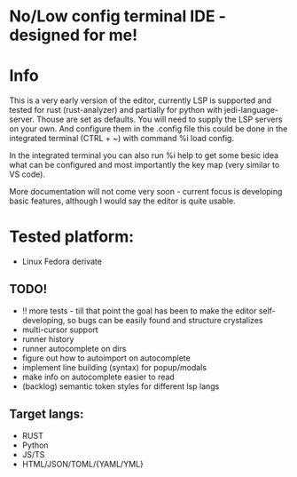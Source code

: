 # No/Low config terminal IDE - designed for me!

# Info
This is a very early version of the editor, currently LSP is supported and tested for rust (rust-analyzer) and partially for python with jedi-language-server. Thouse are set as defaults. You will need to supply the LSP servers on your own. And configure them in the .config file this could be done in the integrated terminal (CTRL + ~) with command %i load config.

In the integrated terminal you can also run %i help to get some besic idea what can be configured and most importantly the key map (very similar to VS code).

More documentation will not come very soon - current focus is developing basic features, although I would say the editor is quite usable.

# Tested platform:
- Linux Fedora derivate

## TODO!
- !! more tests - till that point the goal has been to make the editor self-developing, so bugs can be easily found and structure crystalizes
- multi-cursor support
- runner history
- runner autocomplete on dirs
- figure out how to autoimport on autocomplete
- implement line building (syntax) for popup/modals
- make info on autocomplete easier to read
- (backlog) semantic token styles for different lsp langs


## Target langs:
* RUST
* Python
* JS/TS
* HTML/JSON/TOML/{YAML/YML}